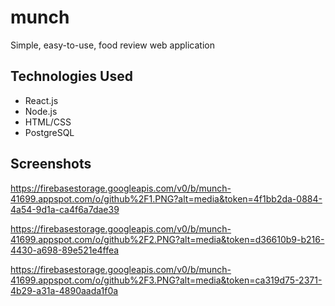 # munch
Simple, easy-to-use, food review web application

## Technologies Used
- React.js
- Node.js
- HTML/CSS
- PostgreSQL

## Screenshots
https://firebasestorage.googleapis.com/v0/b/munch-41699.appspot.com/o/github%2F1.PNG?alt=media&token=4f1bb2da-0884-4a54-9d1a-ca4f6a7dae39

https://firebasestorage.googleapis.com/v0/b/munch-41699.appspot.com/o/github%2F2.PNG?alt=media&token=d36610b9-b216-4430-a698-89e521e4ffea

https://firebasestorage.googleapis.com/v0/b/munch-41699.appspot.com/o/github%2F3.PNG?alt=media&token=ca319d75-2371-4b29-a31a-4890aada1f0a
